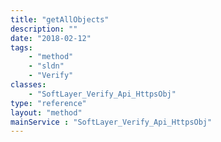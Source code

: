 ```yaml
---
title: "getAllObjects"
description: ""
date: "2018-02-12"
tags:
    - "method"
    - "sldn"
    - "Verify"
classes:
    - "SoftLayer_Verify_Api_HttpsObj"
type: "reference"
layout: "method"
mainService : "SoftLayer_Verify_Api_HttpsObj"
---
```

